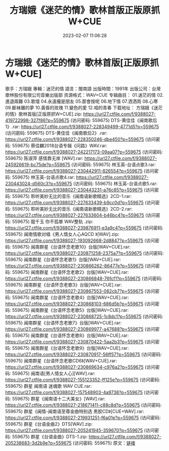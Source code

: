 ﻿---
title: 方瑞娥《迷茫的情》歌林首版正版原抓W+CUE
date: 2023-02-07 11:06:28
categories: WAV车载音乐、镜像
tags: 华语中文
---
# 方瑞娥《迷茫的情》歌林首版[正版原抓W+CUE]

歌手：方瑞娥
專輯：迷茫的情
語言：閩南語
出版時間：1991年
出版公司：台灣歌林股份有限公司音樂出版部
资源格式：WAV+CUE
专辑曲目：
01.迷茫的情
02.進退兩難
03.歌壇
04.永遠攏是朋友
05.那會按呢
06.地下情
07.洒洒雨
08.心寒
09.斷袜離的夢
10.黃昏的玫瑰
11.變色的愛
12.咱的青春
下载地址：
方瑞娥《迷茫的情》歌林首版[正版原抓W+CUE].zip: https://url27.ctfile.com/f/9388027-419722998-327f86?p=559675
(访问密码: 559675)
DTS-黄佳佳《闽南歌后1》.rar: https://url27.ctfile.com/f/9388027-228349499-4771d5?p=559675
(访问密码: 559675)
DTS-黄佳佳《闽南歌后2》.rar: https://url27.ctfile.com/f/9388027-228350246-dbe450?p=559675
(访问密码: 559675)
蔡佳麟2018台语专辑《问路》WAV.rar: https://url27.ctfile.com/f/9388027-242217173-09aa07?p=559675
(访问密码: 559675)
陈淑萍 感情靠无岸 [WAV].rar: https://url27.ctfile.com/f/9388027-245926619-bc75de?p=559675
(访问密码: 559675)
林玉英-台语点歌3.rar: https://url27.ctfile.com/f/9388027-230442911-826554?p=559675
(访问密码: 559675)
林玉英-台语点歌4.rar: https://url27.ctfile.com/f/9388027-230443024-d560c3?p=559675
(访问密码: 559675)
林玉英-台语点歌5.rar: https://url27.ctfile.com/f/9388027-230443231-a76c85?p=559675
(访问密码: 559675)
聆听美妙无比的音乐《闽南语新歌精选》2CD-1.rar: https://url27.ctfile.com/f/9388027-227633439-b9cc0d?p=559675
(访问密码: 559675)
聆听美妙无比的音乐《闽南语新歌精选》2CD-2.rar: https://url27.ctfile.com/f/9388027-227633604-b46bc4?p=559675
(访问密码: 559675)
龍千玉 你不孤單 WAV整轨 .zip: https://url27.ctfile.com/f/9388027-239876911-e3a9c4?p=559675
(访问密码: 559675)
闽南情歌对唱《男人情女人心AQCD 》[WAV].zip: https://url27.ctfile.com/f/9388027-193092668-2d8847?p=559675
(访问密码: 559675)
闽南群星《台语怀念老歌10》台版[WAV+CUE].rar: https://url27.ctfile.com/f/9388027-230871258-2375a7?p=559675
(访问密码: 559675)
闽南群星《台语怀念老歌1》台版[WAV+CUE].rar: https://url27.ctfile.com/f/9388027-230866262-86477e?p=559675
(访问密码: 559675)
闽南群星《台语怀念老歌2》台版[WAV+CUE].rar: https://url27.ctfile.com/f/9388027-230866848-76fcf1?p=559675
(访问密码: 559675)
闽南群星《台语怀念老歌3》台版[WAV+CUE].rar: https://url27.ctfile.com/f/9388027-230867553-082cb7?p=559675
(访问密码: 559675)
闽南群星《台语怀念老歌4》台版[WAV+CUE].rar: https://url27.ctfile.com/f/9388027-230868103-686d5b?p=559675
(访问密码: 559675)
闽南群星《台语怀念老歌5》台版[WAV+CUE].rar: https://url27.ctfile.com/f/9388027-230868725-1c8dc1?p=559675
(访问密码: 559675)
闽南群星《台语怀念老歌7》台版[WAV+CUE].rar: https://url27.ctfile.com/f/9388027-230869977-a47688?p=559675
(访问密码: 559675)
闽南群星《台语怀念老歌8》台版[WAV+CUE].rar: https://url27.ctfile.com/f/9388027-230870422-5aa2b3?p=559675
(访问密码: 559675)
闽南群星《台语怀念老歌9》台版[WAV+CUE].rar: https://url27.ctfile.com/f/9388027-230870917-56ff57?p=559675
(访问密码: 559675)
闽南群星《台语怀念老歌CD6》[WAV+CUE].rar: https://url27.ctfile.com/f/9388027-230869634-c976a2?p=559675
(访问密码: 559675)
闽南语[男人情女人心][WAV].rar: https://url27.ctfile.com/f/9388027-155123352-ff125e?p=559675
(访问密码: 559675)
群星 闽南语 迷魂歌 WAV CUE.rar: https://url27.ctfile.com/f/9388027-157548903-4a9738?p=559675
(访问密码: 559675)
群星《闽南语十二大美女》[WAV].rar: https://url27.ctfile.com/f/9388027-218671411-c88c8d?p=559675
(访问密码: 559675)
群星《闽情-闽南语至尊金曲特别选 黑胶CD》[CUE+WAV].rar: https://url27.ctfile.com/f/9388027-219931251-f6a01e?p=559675
(访问密码: 559675)
群星《台语金曲2》DTS[WAV].zip: https://url27.ctfile.com/f/9388027-205241945-359670?p=559675
(访问密码: 559675)
群星《台语金曲》DTS-1.zip: https://url27.ctfile.com/f/9388027-205238683-3d2b9e?p=559675
(访问密码: 559675)
原文：[链接](https://blog.sina.com.cn/s/blog_1647c7e76010310rm.html)